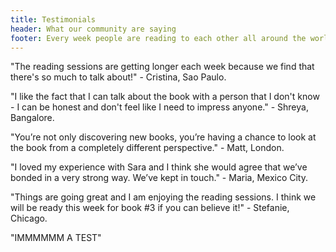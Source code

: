 ```yaml
---
title: Testimonials
header: What our community are saying
footer: Every week people are reading to each other all around the world.
---
```

"The reading sessions are getting longer each week because we find that there's so much to talk about!" - Cristina, Sao Paulo.

"I like the fact that I can talk about the book with a person that I don't know - I can be honest and don't feel like I need to impress anyone." - Shreya, Bangalore.

"You’re not only discovering new books, you’re having a chance to look at the book from a completely different perspective." - Matt, London.

"I loved my experience with Sara and I think she would agree that we’ve bonded in a very strong way. We’ve kept in touch." - Maria, Mexico City.

"Things are going great and I am enjoying the reading sessions. I think we will be ready this week for book #3 if you can believe it!" - Stefanie, Chicago.

"IMMMMMM A TEST"

